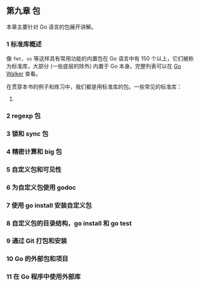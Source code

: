 ## 第九章 包

本章主要针对 Go 语言的包展开讲解。

### 1 标准库概述

像 `fmt`、`os` 等这样具有常用功能的内置包在 Go 语言中有 150 个以上，它们被称为标准库，大部分 (一些底层的除外) 内置于 Go 本身。完整列表可以在 [Go Walker](https://gowalker.org/search?q=gorepos) 查看。

在贯穿本书的例子和练习中，我们都是用标准库的包。一些常见的标准库：

1. 

### 2 regexp 包



### 3 锁和 sync 包



### 4 精密计算和 big 包



### 5 自定义包和可见性



### 6 为自定义包使用 godoc 



### 7 使用 go install 安装自定义包



### 8 自定义包的目录结构，go install 和 go test



### 9 通过 Git 打包和安装



### 10 Go 的外部包和项目



### 11 在 Go 程序中使用外部库